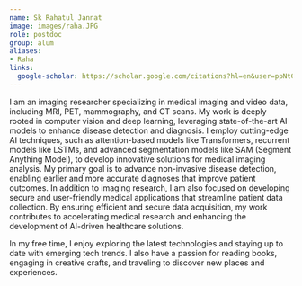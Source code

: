 ```yaml
---
name: Sk Rahatul Jannat
image: images/raha.JPG
role: postdoc
group: alum
aliases:
- Raha
links:
  google-scholar: https://scholar.google.com/citations?hl=en&user=ppNtGDEAAAAJ
---
```


I am an imaging researcher specializing in medical imaging and  video data, including MRI, PET, mammography, and CT scans. My work is deeply rooted in computer vision and deep learning, leveraging state-of-the-art AI models to enhance disease detection and diagnosis.
I employ cutting-edge AI techniques, such as attention-based models like Transformers, recurrent models like LSTMs, and advanced segmentation models like SAM (Segment Anything Model), to develop innovative solutions for medical imaging analysis. My primary goal is to advance non-invasive disease detection, enabling earlier and more accurate diagnoses that improve patient outcomes.
In addition to imaging research, I am also focused on developing secure and user-friendly medical applications that streamline patient data collection. By ensuring efficient and secure data acquisition, my work contributes to accelerating medical research and enhancing the development of AI-driven healthcare solutions.

In my free time, I enjoy exploring the latest technologies and staying up to date with emerging tech trends. I also have a passion for reading books, engaging in creative crafts, and traveling to discover new places and experiences.